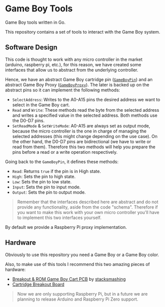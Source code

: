 # Game Boy Tools

Game Boy tools written in Go.

This repository contains a set of tools to interact with the Game Boy system.

## Software Design

This code is thought to work with any micro controller in the market (arduino, raspberry pi, etc.), for this
reason, we have created some interfaces that allow us to abstract from the underlying controller.

Hence, we have an abstract Game Boy cartridge pin ([`GameBoyPin`](gbproxy/base.go)) and an abstract
Game Boy Proxy ([`GameBoyProxy`](gbproxy/base.go)). The later is backed up on the abstract pins so it
can implement the following methods:

- `SelectAddress`: Writes to the A0-A15 pins the desired address we want to select in the Game Boy cart.
- `Read` and `Write`: These methods read the byte from the selected address and writes a specified value in the 
selected address. Both methods use the D0-D7 pins.
- `SetReadMode` & `SetWriteMode`: A0-A15 are always set as output mode, because the micro controller is the 
one in charge of managing the selected addresses (this might change depending on the use case). On the other hand,
the D0-D7 pins are bidirectional (we have to write or read from them). Therefore this two methods will help you
prepare the pins before a read or a write operation respectively.

Going back to the `GameBoyPin`, it defines these methods: 

- `Read`: Returns `true` if the pin is in High state.
- `High`: Sets the pin to high state.
- `Low`: Sets the pin to low state.
- `Input`: Sets the pin to input mode.
- `Output`: Sets the pin to output mode.

> Remember that the interfaces described here are abstract and do not provide any functionality, aside
from the code "schema". Therefore if you want to make this work with your own micro controller you'll have to implement
this two interfaces yourself.

By default we provide a Raspberry Pi proxy implementation.

## Hardware

Obviously to use this repository you need a Game Boy or a Game Boy color.

Also, to make use of this tools I recommend this two amazing pieces of hardware:

- [Breakout & ROM Game Boy Cart PCB](https://stacksmashing.gumroad.com/l/gbcart) by [stacksmashing](https://www.youtube.com/c/stacksmashing)
- [Cartridge Breakout Board](https://www.tindie.com/products/driptronics/cartridge-breakout-board-for-gameboy/)

> Now we are only supporting Raspberry Pi, but in a future we are planning to 
release Arduino and Raspberry Pi Zero support.
